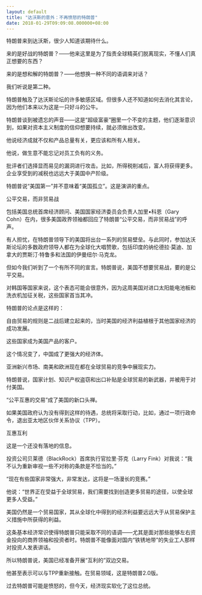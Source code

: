 ```yaml
---
layout: default
title: "达沃斯的意外：不再愤怒的特朗普"
date: 2018-01-29T09:09:08.000000+08:00
---
```


特朗普来到达沃斯，很少人知道该期待什么。

来的是好战的特朗普？——他来这里是为了指责全球精英们脱离现实，不懂人们真正想要的东西？

来的是想和解的特朗普？——他想换一种不同的语调来对话？

我们听说是第二种。

特朗普触及了达沃斯论坛的许多敏感区域。但很多人还不知道如何去消化其言论，因为他们本来以为这是一只好斗的公牛。

特朗普谈到被遗忘的声音——这是“超级富豪”圈里一个不变的主题，他们逐渐意识到，如果对资本主义制度的信仰想要持续，就必须做出改变。

他说经济成就不仅和产品总量有关，更应该和所有人相关。

他说，做生意不能忘记对员工负有的义务。

批评者们选择显而易见的漏洞进行攻击。比如，所得税削减后，富人将获得更多。企业享受到的减税也远远大于美国中产阶级。

特朗普说“美国第一”并不意味着“美国孤立”。这是演讲的重点。

公平交易，而非贸易战

包括美国总统首席经济顾问、美国国家经济委员会负责人加里•科恩（Gary Cohn）在内，很多美国政界领袖都回应了特朗普“公平交易，而非贸易战”的呼声。

有人担忧，在特朗普领导下的美国将出台一系列的贸易壁垒。与此同时，参加达沃斯论坛的多数政府领导人都在为全球化大唱赞歌，包括印度的纳伦德拉·莫迪、加拿大的贾斯汀·特鲁多和法国的伊曼纽尔·马克龙。

但如今我们听到了一个有所不同的宣言。特朗普说，美国不想要贸易战，要的是公平交易。

对韩国等国家来说，这个表态可能会很意外，因为这周美国对进口太阳能电池板和洗衣机加征关税，这些国家首当其冲。

特朗普的论点是这样的：

自由贸易的规则是二战后建立起来的，当时美国的经济利益植根于其他国家经济的成功发展。

这些国家成为美国产品的客户。

这个情况变了，中国成了更强大的经济体。

亚洲新兴市场、南美和欧洲现在都在全球贸易的竞争中展现实力。

特朗普说，国家计划、知识产权盗窃和出口补贴是全球贸易的新武器，并被用于对付美国。

“公平互惠的交易”成了美国的新口头禅。

如果美国政府认为没有得到这样的待遇，总统将采取行动，比如，通过一项行政命令，退出亚太地区伙伴关系协议（TPP）。

互惠互利

这是一个还没有落地的信息。

投资公司贝莱德（BlackRock）首席执行官拉里·芬克（Larry Fink）对我说：“我不认为重新审视一些不对称的条款是不恰当的。”

“现在有些国家非常强大，非常发达，这将是一场漫长的竞赛。”

他说：“世界正在受益于全球贸易，我们需要找到创造更多贸易的途径，以使全球更多人受益。”

美国仍然是一个贸易国家，其从全球化中得到的经济利益要远远大于从贸易保护主义措施中所获得的利益。

这条基本经济常识使得特朗普只能采取不同的语调——尤其是面对那些能够左右资金投向的商界领袖和投资者时。特朗普不能像面对国内“铁锈地带”的失业工人那样对投资人发表讲话。

所以特朗普说，美国已经准备开展“互利的”双边交易。

他甚至表示可以与TPP重新接触。在贸易领域，这是特朗普2.0版。

过去特朗普可能是愤怒的，但今天，经济现实软化了这位总统。

